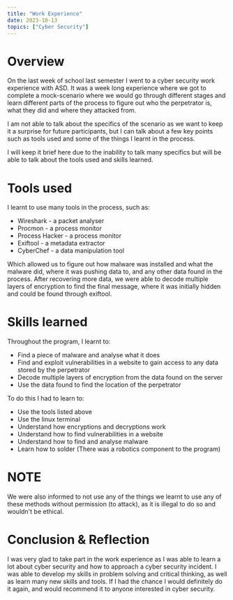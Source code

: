 ```yaml
---
title: "Work Experience"
date: 2023-10-13
topics: ["Cyber Security"]
---
```


# Overview
On the last week of school last semester I went to a cyber security work experience with ASD. It was a week long experience where we got to complete a mock-scenario where we would go through different stages and learn different parts of the process to figure out who the perpetrator is, what they did and where they attacked from.

I am not able to talk about the specifics of the scenario as we want to keep it a surprise for future participants, but I can talk about a few key points such as tools used and some of the things I learnt in the process.

I will keep it brief here due to the inability to talk many specifics but will be able to talk about the tools used and skills learned.

# Tools used
I learnt to use many tools in the process, such as:
- Wireshark - a packet analyser
- Procmon - a process monitor
- Process Hacker - a process monitor
- Exiftool - a metadata extractor
- CyberChef - a data manipulation tool

Which allowed us to figure out how malware was installed and what the malware did, where it was pushing data to, and any other data found in the process. After recovering more data, we were able to decode multiple layers of encryption to find the final message, where it was initially hidden and could be found through exiftool.

# Skills learned
Throughout the program, I learnt to:
- Find a piece of malware and analyse what it does
- Find and exploit vulnerabilities in a website to gain access to any data stored by the perpetrator
- Decode multiple layers of encryption from the data found on the server
- Use the data found to find the location of the perpetrator

To do this I had to learn to:
- Use the tools listed above
- Use the linux terminal
- Understand how encryptions and decryptions work
- Understand how to find vulnerabilities in a website
- Understand how to find and analyse malware
- Learn how to solder (There was a robotics component to the program)

# NOTE
We were also informed to not use any of the things we learnt to use any of these methods without permission (to attack), as it is illegal to do so and wouldn't be ethical.

# Conclusion & Reflection
I was very glad to take part in the work experience as I was able to learn a lot about cyber security and how to approach a cyber security incident. I was able to develop my skills in problem solving and critical thinking, as well as learn many new skills and tools. If I had the chance I would definitely do it again, and would recommend it to anyone interested in cyber security.